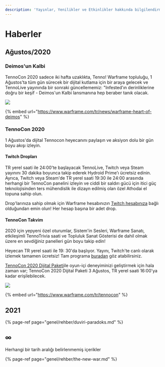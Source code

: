 ```yaml
---
description: 'Yayınlar, Yenilikler ve Etkinlikler hakkında bilgilendirme'
---
```


# Haberler

## Ağustos/2020

### Deimos'un Kalbi

TennoCon 2020 sadece iki hafta uzaklıkta, Tenno! Warframe topluluğu, 1 Ağustos'ta tüm gün sürecek bir dijital kutlama için bir araya gelecek ve TennoLive yayınında bir sonraki güncellememiz: "Infested'ın derinliklerine doğru bir keşif - Deimos'un Kalbi lansmanına hep beraber tanık olacak.

![](https://n9e5v4d8.ssl.hwcdn.net/uploads/79599c8ebb5073f57d46cdb8d336c77a.jpg)

{% embed url="https://www.warframe.com/tr/news/warframe-heart-of-deimos" %}

### TennoCon 2020

1 Ağustos'da dijital Tennocon heyecanını paylaşın ve aksiyon dolu bir gün boyu akışı izleyin. 

#### Twitch Dropları

TR yerel saati ile 24:00'te başlayacak TennoLive, Twitch veya Steam yayınını 30 dakika boyunca takip ederek Hydroid Prime'ı ücretsiz edinin. Ayrıca, Twitch veya Steam'de TR yerel saati 19:30 ile 24:00 arasında herhangi bir TennoCon panelini izleyin ve ciddi bir saldırı gücü için itici güç teknolojisinden ters mühendislik ile dizayn edilmiş olan özel Athodai el topuna sahip olun.

Drop'larınıza sahip olmak için Warframe hesabınızın [Twitch hesabınıza](https://www.warframe.com/twitch/link) bağlı olduğundan emin olun! Her hesap başına bir adet drop.

#### TennoCon Takvim

2020 için yepyeni özel oturumlar, Sistem'in Sesleri, Warframe Sanatı, etkileşimli TennoTrivia saati ve Topluluk Sanat Gösterisi de dahil olmak üzere en sevdiğiniz panelleri gün boyu takip edin!

Heyecan TR yerel saati ile 19: 30'da başlıyor. Yayını, Twitch'te canlı olarak izlemek tamamen ücretsiz! Tam programa [buradan](https://www.warframe.com/tennocon) göz atabilirsiniz.

[TennoCon 2020 Dijital Paketi](https://www.warframe.com/tennocon)ile oyun-içi deneyiminizi geliştirmek için hala zaman var; TennoCon 2020 Dijital Paketi 3 Ağustos, TR yerel saati 16:00'ya kadar erişilebilecek.

![](https://pbs.twimg.com/media/EcQwPFqWAAUnSqH?format=jpg&name=large)

{% embed url="https://www.warframe.com/tr/tennocon" %}

## 2021

{% page-ref page="genel/rehber/duviri-paradoks.md" %}

## ∞

Herhangi bir tarih aralığı belirlenmemiş içerikler

{% page-ref page="genel/rehber/the-new-war.md" %}

